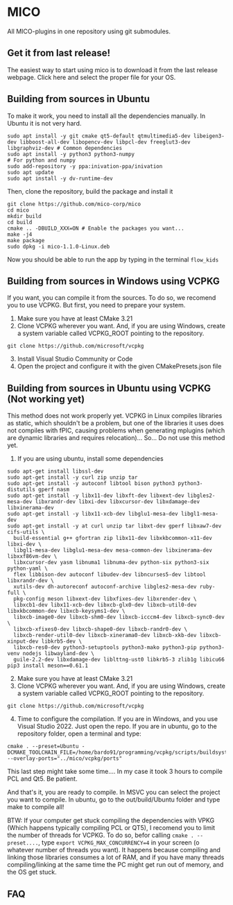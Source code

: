 # MICO 

All MICO-plugins in one repository using git submodules.

## Get it from last release!

The easiest way to start using mico is to download it from the last release webpage. Click here and select the proper file for your OS.


## Building from sources in Ubuntu

To make it work, you need to install all the dependencies manually. In Ubuntu it is not very hard. 

```
sudo apt install -y git cmake qt5-default qtmultimedia5-dev libeigen3-dev libboost-all-dev libopencv-dev libpcl-dev freeglut3-dev libgraphviz-dev # Common dependencies
sudo apt install -y python3 python3-numpy                                                # For python and numpy
sudo add-repository -y ppa:inivation-ppa/inivation
sudo apt update
sudo apt install -y dv-runtime-dev
```
Then, clone the repository, build the package and install it

```
git clone https://github.com/mico-corp/mico
cd mico
mkdir build
cd build
cmake .. -DBUILD_XXX=ON # Enable the packages you want...
make -j4
make package
sudo dpkg -i mico-1.1.0-Linux.deb
```

Now you should be able to run the app by typing in the terminal `flow_kids`

## Building from sources in Windows using VCPKG

If you want, you can compile it from the sources. To do so, we recomend you to use VCPKG. But first, you need to prepare your system.

1. Make sure you have at least CMake 3.21
2. Clone VCPKG wherever you want. And, if you are using Windows, create a system variable called VCPKG_ROOT pointing to the repository.
```
git clone https://github.com/microsoft/vcpkg
```
3. Install Visual Studio Community or Code
4. Open the project and configure it with the given CMakePresets.json file


## Building from sources in Ubuntu using VCPKG (Not working yet)

This method does not work properly yet. VCPKG in Linux compiles libraries as static, which shouldn't be a problem, but one of the libraries it uses 
does not compiles with fPIC, causing problems when generating mplugins (which are dynamic libraries and requires relocation)... So... Do not use this method yet.

1. If you are using ubuntu, install some dependencies
```
sudo apt-get install libssl-dev
sudo apt-get install -y curl zip unzip tar
sudo apt-get install -y autoconf libtool bison python3 python3-distutils gperf nasm
sudo apt-get install -y libx11-dev libxft-dev libxext-dev libgles2-mesa-dev libxrandr-dev libxi-dev libxcursor-dev libxdamage-dev libxinerama-dev 
sudo apt-get install -y libx11-xcb-dev libglu1-mesa-dev libgl1-mesa-dev
sudo apt-get install -y at curl unzip tar libxt-dev gperf libxaw7-dev cifs-utils \
  build-essential g++ gfortran zip libx11-dev libxkbcommon-x11-dev libxi-dev \
  libgl1-mesa-dev libglu1-mesa-dev mesa-common-dev libxinerama-dev libxxf86vm-dev \
  libxcursor-dev yasm libnuma1 libnuma-dev python-six python3-six python-yaml \
  flex libbison-dev autoconf libudev-dev libncurses5-dev libtool libxrandr-dev \
  xutils-dev dh-autoreconf autoconf-archive libgles2-mesa-dev ruby-full \
  pkg-config meson libxext-dev libxfixes-dev libxrender-dev \
  libxcb1-dev libx11-xcb-dev libxcb-glx0-dev libxcb-util0-dev libxkbcommon-dev libxcb-keysyms1-dev \
  libxcb-image0-dev libxcb-shm0-dev libxcb-icccm4-dev libxcb-sync0-dev \
  libxcb-xfixes0-dev libxcb-shape0-dev libxcb-randr0-dev \
  libxcb-render-util0-dev libxcb-xinerama0-dev libxcb-xkb-dev libxcb-xinput-dev libkrb5-dev \
  libxcb-res0-dev python3-setuptools python3-mako python3-pip python3-venv nodejs libwayland-dev \
  guile-2.2-dev libxdamage-dev liblttng-ust0 libkrb5-3 zlib1g libicu66
pip3 install meson==0.61.1
```
2. Make sure you have at least CMake 3.21
3. Clone VCPKG wherever you want. And, if you are using Windows, create a system variable called VCPKG_ROOT pointing to the repository.
```
git clone https://github.com/microsoft/vcpkg
```
4. Time to configure the compilation. If you are in Windows, and you use Visual Studio 2022. Just open the repo. If you are in ubuntu, go to the repository folder, open a terminal and type:
```
cmake . --preset=Ubuntu -DCMAKE_TOOLCHAIN_FILE=/home/bardo91/programming/vcpkg/scripts/buildsystems/vcpkg.cmake --overlay-ports="../mico/vcpkg/ports"
```
This last step might take some time.... In my case it took 3 hours to compile PCL and Qt5. Be patient.

And that's it, you are ready to compile. In MSVC you can select the project you want to compile. In ubuntu, go to the out/build/Ubuntu folder and type make to compile all!

BTW: If your computer get stuck compiling the dependencies with VPKG (Which happens typically compiling PCL or QT5), I recomend you to limit the number of threads for VCPKG. To do so, befor calling `cmake . --preset....`, type `export VCPKG_MAX_CONCURRENCY=4` in your screen (o whatever number of threads you want). It happens because compiling and linking those libraries consumes a lot of RAM, and if you have many threads compiling/linking at the same time the PC might get run out of memory, and the OS get stuck.



## FAQ
